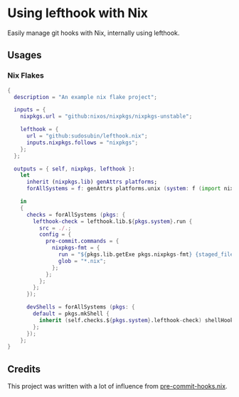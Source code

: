# Using lefthook with Nix

Easily manage git hooks with Nix, internally using lefthook.

## Usages

### Nix Flakes

```nix
{
  description = "An example nix flake project";

  inputs = {
    nixpkgs.url = "github:nixos/nixpkgs/nixpkgs-unstable";

    lefthook = {
      url = "github:sudosubin/lefthook.nix";
      inputs.nixpkgs.follows = "nixpkgs";
    };
  };

  outputs = { self, nixpkgs, lefthook }:
    let
      inherit (nixpkgs.lib) genAttrs platforms;
      forAllSystems = f: genAttrs platforms.unix (system: f (import nixpkgs { inherit system; }));

    in
    {
      checks = forAllSystems (pkgs: {
        lefthook-check = lefthook.lib.${pkgs.system}.run {
          src = ./.;
          config = {
            pre-commit.commands = {
              nixpkgs-fmt = {
                run = "${pkgs.lib.getExe pkgs.nixpkgs-fmt} {staged_files}";
                glob = "*.nix";
              };
            };
          };
        };
      });

      devShells = forAllSystems (pkgs: {
        default = pkgs.mkShell {
          inherit (self.checks.${pkgs.system}.lefthook-check) shellHook;
        };
      });
    };
}
```

## Credits

This project was written with a lot of influence from [pre-commit-hooks.nix](https://github.com/cachix/pre-commit-hooks.nix).
